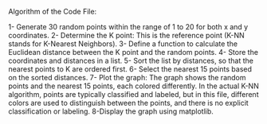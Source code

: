 Algorithm of the Code File:

1- Generate 30 random points within the range of 1 to 20 for both x and y coordinates.
2- Determine the K point: This is the reference point (K-NN stands for K-Nearest Neighbors).
3- Define a function to calculate the Euclidean distance between the K point and the random points.
4- Store the coordinates and distances in a list.
5- Sort the list by distances, so that the nearest points to K are ordered first.
6- Select the nearest 15 points based on the sorted distances.
7- Plot the graph:
The graph shows the random points and the nearest 15 points, each colored differently.
In the actual K-NN algorithm, points are typically classified and labeled, but in this file, different colors are used to distinguish between the points, and there is no explicit classification or labeling.
8-Display the graph using matplotlib.
